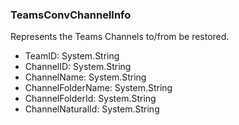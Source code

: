 ### TeamsConvChannelInfo
Represents the Teams Channels to/from be restored.

- TeamID: System.String
- ChannelID: System.String
- ChannelName: System.String
- ChannelFolderName: System.String
- ChannelFolderId: System.String
- ChannelNaturalId: System.String
